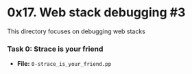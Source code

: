 # 0x17. Web stack debugging #3

This directory focuses on debugging web stacks

### Task 0: Strace is your friend
- **File:** `0-strace_is_your_friend.pp`
